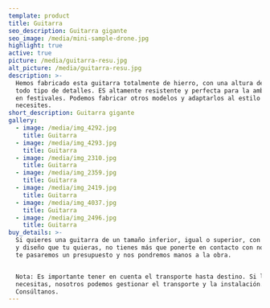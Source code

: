 ```yaml
---
template: product
title: Guitarra
seo_description: Guitarra gigante
seo_image: /media/mini-sample-drone.jpg
highlight: true
active: true
picture: /media/guitarra-resu.jpg
alt_picture: /media/guitarra-resu.jpg
description: >-
  Hemos fabricado esta guitarra totalmente de hierro, con una altura de 4.7m y
  todo tipo de detalles. ES altamente resistente y perfecta para la ambientación
  en festivales. Podemos fabricar otros modelos y adaptarlos al estilo que
  necesites.
short_description: Guitarra gigante
gallery:
  - image: /media/img_4292.jpg
    title: Guitarra
  - image: /media/img_4293.jpg
    title: Guitarra
  - image: /media/img_2310.jpg
    title: Guitarra
  - image: /media/img_2359.jpg
    title: Guitarra
  - image: /media/img_2419.jpg
    title: Guitarra
  - image: /media/img_4037.jpg
    title: Guitarra
  - image: /media/img_2496.jpg
    title: Guitarra
buy_details: >-
  Si quieres una guitarra de un tamaño inferior, igual o superior, con el estilo
  y diseño que tu quieras, no tienes más que ponerte en contacto con nosotros,
  te pasaremos un presupuesto y nos pondremos manos a la obra.


  Nota: Es importante tener en cuenta el transporte hasta destino. Si lo
  necesitas, nosotros podemos gestionar el transporte y la instalación.
  Consúltanos.
---
```


